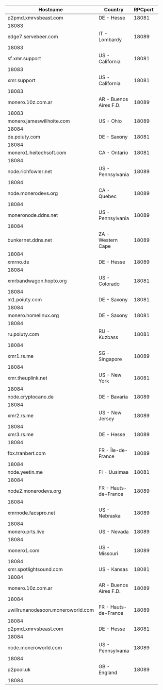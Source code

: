 Hostname | Country | RPCport | P2Pport
--- | --- | --- | ---
p2pmd.xmrvsbeast.com | DE - Hesse | 18081
 | 18083
edge7.servebeer.com | IT - Lombardy | 18089
 | 18083
sf.xmr.support | US - California | 18081
 | 18083
xmr.support | US - California | 18081
 | 18083
monero.10z.com.ar | AR - Buenos Aires F.D. | 18089
 | 18083
monero.jameswillhoite.com | US - Ohio | 18089
 | 18084
de.poiuty.com | DE - Saxony | 18081
 | 18084
monero1.heitechsoft.com | CA - Ontario | 18081
 | 18084
node.richfowler.net | US - Pennsylvania | 18089
 | 18084
node.monerodevs.org | CA - Quebec | 18089
 | 18084
moneronode.ddns.net | US - Pennsylvania | 18089
 | 18084
bunkernet.ddns.net | ZA - Western Cape | 18089
 | 18084
xmrno.de | DE - Hesse | 18089
 | 18084
xmrbandwagon.hopto.org | US - Colorado | 18081
 | 18084
m1.poiuty.com | DE - Saxony | 18081
 | 18084
monero.homelinux.org | DE - Saxony | 18081
 | 18084
ru.poiuty.com | RU - Kuzbass | 18081
 | 18084
xmr1.rs.me | SG - Singapore | 18089
 | 18084
xmr.theuplink.net | US - New York | 18081
 | 18084
node.cryptocano.de | DE - Bavaria | 18089
 | 18084
xmr2.rs.me | US - New Jersey | 18089
 | 18084
xmr3.rs.me | DE - Hesse | 18089
 | 18084
fbx.tranbert.com | FR - Île-de-France | 18089
 | 18084
node.yeetin.me | FI - Uusimaa | 18081
 | 18084
node2.monerodevs.org | FR - Hauts-de-France | 18089
 | 18084
xmrnode.facspro.net | US - Nebraska | 18089
 | 18084
monero.prts.live | US - Nevada | 18089
 | 18084
monero1.com | US - Missouri | 18089
 | 18084
xmr.spotlightsound.com | US - Kansas | 18081
 | 18084
monero.10z.com.ar | AR - Buenos Aires F.D. | 18089
 | 18084
uwillrunanodesoon.moneroworld.com | FR - Hauts-de-France | 18089
 | 18084
p2pmd.xmrvsbeast.com | DE - Hesse | 18081
 | 18084
node.moneroworld.com | US - Pennsylvania | 18089
 | 18084
p2pool.uk | GB - England | 18089
 | 18084
